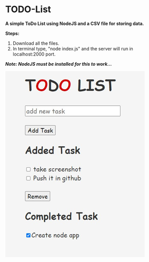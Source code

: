 # TODO-List

**A simple ToDo List using NodeJS and a CSV file for storing data.**

**Steps:**
1. Download all the files.
2. In terminal type, "node index.js" and the server will run in localhost:2000 port.

***Note: NodeJS must be installed for this to work...*** 

![Screenshot](Screenshot.jpg)
